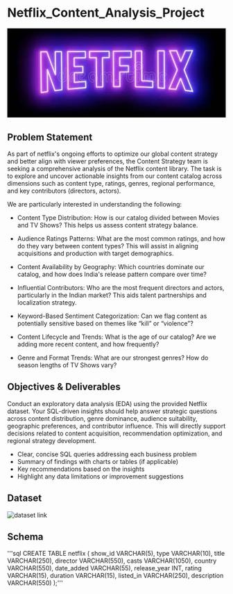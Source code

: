 # Netflix_Content_Analysis_Project
![Netflix logo](https://github.com/Atmesh-Tiwari/Netflix_Content_Analysis_Project/blob/main/N_Logo_Alpha.png)

## Problem Statement
As part of netflix's ongoing efforts to optimize our global content strategy and better align with viewer preferences, the Content Strategy team is seeking a comprehensive analysis of the Netflix content library. The task is to explore and uncover actionable insights from our content catalog across dimensions such as content type, ratings, genres, regional performance, and key contributors (directors, actors).

We are particularly interested in understanding the following:

- Content Type Distribution: How is our catalog divided between Movies and TV Shows? This helps us assess content strategy balance.

- Audience Ratings Patterns: What are the most common ratings, and how do they vary between content types? This will assist in aligning acquisitions and production with target demographics.

- Content Availability by Geography: Which countries dominate our catalog, and how does India's release pattern compare over time?

- Influential Contributors: Who are the most frequent directors and actors, particularly in the Indian market? This aids talent partnerships and localization strategy.

- Keyword-Based Sentiment Categorization: Can we flag content as potentially sensitive based on themes like “kill” or “violence”?

- Content Lifecycle and Trends: What is the age of our catalog? Are we adding more recent content, and how frequently?

- Genre and Format Trends: What are our strongest genres? How do season lengths of TV Shows vary?

## Objectives & Deliverables

Conduct an exploratory data analysis (EDA) using the provided Netflix dataset. Your SQL-driven insights should help answer strategic questions across content distribution, genre dominance, audience suitability, geographic preferences, and contributor influence. This will directly support decisions related to content acquisition, recommendation optimization, and regional strategy development.

- Clear, concise SQL queries addressing each business problem
- Summary of findings with charts or tables (if applicable)
- Key recommendations based on the insights
- Highlight any data limitations or improvement suggestions

## Dataset 
![dataset link](https://www.kaggle.com/datasets/shivamb/netflix-shows)

## Schema

'''sql
CREATE TABLE netflix
(
    show_id      VARCHAR(5),
    type         VARCHAR(10),
    title        VARCHAR(250),
    director     VARCHAR(550),
    casts        VARCHAR(1050),
    country      VARCHAR(550),
    date_added   VARCHAR(55),
    release_year INT,
    rating       VARCHAR(15),
    duration     VARCHAR(15),
    listed_in    VARCHAR(250),
    description  VARCHAR(550)
);'''

